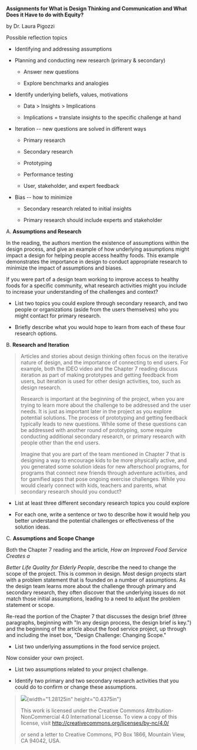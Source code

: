 **Assignments for What is Design Thinking and Communication and What Does it Have to do with Equity?**

by Dr. Laura Pigozzi

Possible reflection topics

-   Identifying and addressing assumptions

-   Planning and conducting new research (primary & secondary)

    -   Answer new questions

    -   Explore benchmarks and analogies

-   Identify underlying beliefs, values, motivations

    -   Data \> Insights \> Implications

    -   Implications = translate insights to the specific challenge at hand

-   Iteration -- new questions are solved in different ways

    -   Primary research

    -   Secondary research

    -   Prototyping

    -   Performance testing

    -   User, stakeholder, and expert feedback

-   Bias -- how to minimize

    -   Secondary research related to initial insights

    -   Primary research should include experts and stakeholder

A.  **Assumptions and Research**

In the reading, the authors mention the existence of assumptions within the design process, and give an example of how underlying assumptions might impact a design for helping people access healthy foods. This example demonstrates the importance in design to conduct appropriate research to minimize the impact of assumptions and biases.

If you were part of a design team working to improve access to healthy foods for a specific community, what research activities might you include to increase your understanding of the challenges and context?

-   List two topics you could explore through secondary research, and two people or organizations (aside from the users themselves) who you might contact for primary research.

-   Briefly describe what you would hope to learn from each of these four research options.

B.  **Research and Iteration**

> Articles and stories about design thinking often focus on the iterative nature of design, and the importance of connecting to end users. For example, both the IDEO video and the Chapter 7 reading discuss iteration as part of making prototypes and getting feedback from users, but iteration is used for other design activities, too, such as design research.
>
> Research is important at the beginning of the project, when you are trying to learn more about the challenge to be addressed and the user needs. It is just as important later in the project as you explore potential solutions. The process of prototyping and getting feedback typically leads to new questions. While some of these questions can be addressed with another round of prototyping, some require conducting additional secondary research, or primary research with people other than the end users.
>
> Imagine that you are part of the team mentioned in Chapter 7 that is designing a way to encourage kids to be more physically active, and you generated some solution ideas for new afterschool programs, for programs that connect new friends through adventure activities, and for gamified apps that pose ongoing exercise challenges. While you would clearly connect with kids, teachers and parents, what secondary research should you conduct?

-   List at least three different secondary research topics you could explore

-   For each one, write a sentence or two to describe how it would help you better understand the potential challenges or effectiveness of the solution ideas.

C.  **Assumptions and Scope Change**

Both the Chapter 7 reading and the article, *How an Improved Food Service Creates a*

*Better Life Quality for Elderly People*, describe the need to change the scope of the project. This is common in design. Most design projects start with a problem statement that is founded on a number of assumptions. As the design team learns more about the challenge through primary and secondary research, they often discover that the underlying issues do not match those initial assumptions, leading to a need to adjust the problem statement or scope.

Re-read the portion of the Chapter 7 that discusses the design brief (three paragraphs, beginning with "In any design process, the design brief is key.") and the beginning of the article about the food service project, up through and including the inset box, "Design Challenge: Changing Scope."

-   List two underlying assumptions in the food service project.

Now consider your own project.

-   List two assumptions related to your project challenge.

-   Identify two primary and two secondary research activities that you could do to confirm or change these assumptions.

> ![](media/image1.png){width="1.28125in" height="0.4375in"}
>
> This work is licensed under the Creative Commons Attribution-NonCommercial 4.0 International License. To view a copy of this license, visit <http://creativecommons.org/licenses/by-nc/4.0/>
>
> or send a letter to Creative Commons, PO Box 1866, Mountain View, CA 94042, USA.

